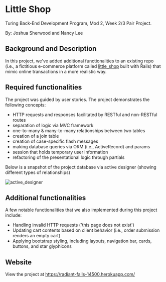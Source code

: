 # Little Shop
Turing Back-End Development Program, Mod 2, Week 2/3 Pair Project.

By: Joshua Sherwood and Nancy Lee


## Background and Description
In this project, we've added additional functionalities to an existing repo (i.e., a fictitious e-commerce platform called [little_shop](https://github.com/turingschool-examples/little_shop_1906) built with Rails) that mimic online transactions in a more realistic way.


## Required functionalities
The project was guided by user stories. The project demonstrates the following concepts:

- HTTP requests and responses facilitated by RESTful and non-RESTful routes
- separation of logic via MVC framework
- one-to-many & many-to-many relationships between two tables
- creation of a join table
- creation of case-specific flash messages
- making database queries via ORM (i.e., ActiveRecord) and params
- session that holds temporary user information
- refactoring of the presentational logic through partials

Below is a snapshot of the project database via active designer (showing different types of relationships)

![active_designer](https://user-images.githubusercontent.com/49769068/63899207-3f524600-c9b9-11e9-9eae-13e70630ddc4.png)


## Additional functionalities
A few notable functionalities that we also implemented during this project include:

- Handling invalid HTTP requests ('this page does not exist')
- Updating cart contents based on client behavior (i.e., order submission renders an empty cart)
- Applying bootstrap styling, including layouts, navigation bar, cards, buttons, and star glyphicons

## Website
   View the project at https://radiant-falls-14500.herokuapp.com/ 
